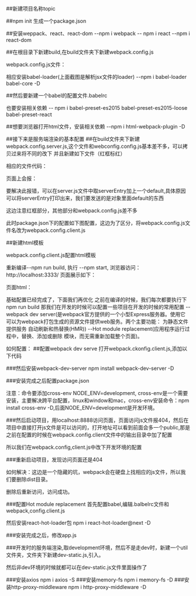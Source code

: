 
##新建项目名称topic

##npm init
生成一个package.json

##安装weppack、react、react-dom
--npm i webpack
-- npm i react
--npm i react-dom

##在根目录下新建build,在build文件夹下新建webpack.config.js

webpack.config.js文件：

相应安装babel-loader(上面截图是解析jsx文件的loader)
--npm i babel-loader babel-core -D

##然后要新建一个babel的配置文件.babelrc

也要安装相关依赖
-- npm i babel-preset-es2015 babel-preset-es2015-loose babel-preset-react

##想要浏览器打开html文件，安装相关依赖
--npm i html-webpack-plugin -D

##接下来是服务端渲染的基本配置
##在build文件夹下新建webpack.config.server.js,这个文件和webconfig.config.js基本差不多，可以拷贝过来将不同的改下
并且新建如下文件（红框标红）

相应的文件代码：

页面上会报：

要解决此报错，可以在server.js文件中取serverEntry加上一个default,具体原因可以将serverEntry打印出来，我们要发送的是对象里面default的东西


这边注意红框部分，其他部分和webpack.config.js差不多


此时package.json下的配置如下图配置，这边为了区分，将webpack.config.js文件名改为webpack.config.client.js

##新建html模板

webpack.config.client.js配置html模板

重新编译--npm run build, 执行 --npm start, 浏览器访问：
http://localhost:3333/
页面展示如下：

页面html：


基础配置已经完成了，下面我们再优化
之前在编译的时候，我们每次都要执行下npm run build
那我们在开发的时候可以配置一些项目在开发的时候的常用配置
--webpack dev server(是webpack官方提供的一个小型Express服务器。使用它可以为webpack打包生成的资源文件提供web服务。两个主要功能：
为静态文件提供服务
自动刷新和热替换(HMR))
--Hot module replacement(应用程序运行过程中，替换、添加或删除 模块，而无需重新加载整个页面)。

如何配置：
##配置webpack dev serve
打开webpack.ckonfig.client.js,添加以下代码



###然后安装webpack-dev-server
npm install webpack-dev-server -D

###安装完成之后配置package.json

注意：命令要添加cross-env NODE_ENV=development,  cross-env是一个需要安装，主要解决跨平台配置，linux和window和mac，cross-env安装命令：npm install cross-env -D,后面NODE_ENV=development是开发环境。

###然后启动项目，用localhost:8888访问页面，页面访问js文件报404，然后在项目中直接打开js文件是可以访问的，打开地址可以看到前面会多一个public,那是之前在配置的时候在webpack.config.client文件中的输出目录中加了配置

所以我们在webpack.config,client.js中改下开发环境的配置


###重新启动项目，发现访问页面还是404

如何解决：这边是一个隐藏的坑，webpack会在硬盘上找相应的js文件，所以我们要删除dist目录。

删除后重新访问，访问成功。


###配置Hot module replacement
首先配置babel,编辑.balbelrc文件和webpack,config.client.js



然后安装react-hot-loader包
npm i react-hot-loader@next -D



###安装完成之后，修改app.js



###开发时的服务端渲染,取development环境，然后不是走dev时，新建一个util文件夹，文件夹下新建dev-static.js,引入。

然后非dev环境的时候就都可以在dev-static.js文件里面操作了

###安装axios
npm i axios -S
###安装memory-fs
npm i memory-fs -D
###安装http-proxy-middleware
npm i http-proxy-middleware -D
